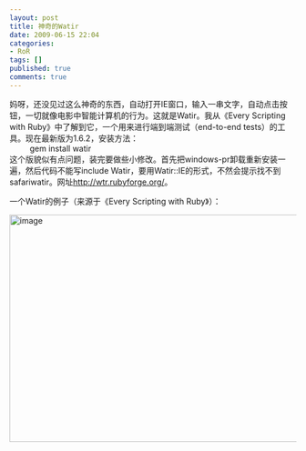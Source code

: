 ```yaml
---
layout: post
title: 神奇的Watir
date: 2009-06-15 22:04
categories:
- RoR
tags: []
published: true
comments: true
---
```

<p><p>妈呀，还没见过这么神奇的东西，自动打开IE窗口，输入一串文字，自动点击按钮，一切就像电影中智能计算机的行为。这就是Watir。我从《Every Scripting with Ruby》中了解到它，一个用来进行端到端测试（end-to-end tests）的工具。现在最新版为1.6.2，安装方法：<br />&nbsp;&nbsp;&nbsp;&nbsp;&nbsp;&nbsp;&nbsp;&nbsp; gem install watir<br />这个版貌似有点问题，装完要做些小修改。首先把windows-pr卸载重新安装一遍，然后代码不能写include Watir，要用Watir::IE的形式，不然会提示找不到safariwatir。网址<a title="http://wtr.rubyforge.org/" href="http://wtr.rubyforge.org/">http://wtr.rubyforge.org/</a>。</p> <p>一个Watir的例子（来源于《Every Scripting with Ruby》）：</p> <p><a href="http://images.cnblogs.com/cnblogs_com/phaibin/WindowsLiveWriter/Watir_1365E/image_6.png"><img title="image" border="0" alt="image" src="http://images.cnblogs.com/cnblogs_com/phaibin/WindowsLiveWriter/Watir_1365E/image_thumb_2.png" width="587" height="400" /></a></p></p>
